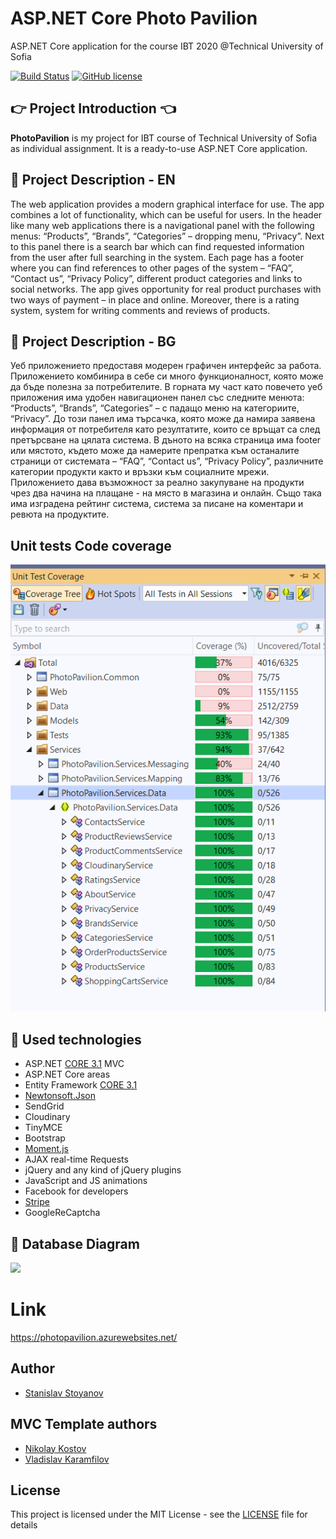 # ASP.NET Core Photo Pavilion
ASP.NET Core application for the course IBT 2020 @Technical University of Sofia

[![Build Status](https://dev.azure.com/slavkata99/Photo%20Pavilion/_apis/build/status/stanislavstoyanov99.PhotoPavilion%20(3)?branchName=master)](https://dev.azure.com/slavkata99/Photo%20Pavilion/_build/latest?definitionId=4&branchName=master)
[![GitHub license](https://img.shields.io/github/license/stanislavstoyanov99/PhotoPavilion?color=brightgreen)](https://github.com/stanislavstoyanov99/PhotoPavilion/blob/master/LICENSE)

## :point_right: Project Introduction :point_left:

**PhotoPavilion** is my project for IBT course of Technical University of Sofia as individual assignment. It is a ready-to-use ASP.NET Core application.

## :pencil: Project Description - EN
The web application provides a modern graphical interface for use. The app combines a lot of functionality, which can be useful for users. In the header like many web applications there is a navigational panel with the following menus: “Products”, “Brands”, “Categories” – dropping menu, “Privacy”. Next to this panel there is a search bar which can find requested information from the user after full searching in the system. Each page has a footer where you can find references to other pages of the system – “FAQ”, “Contact us”, “Privacy Policy”, different product categories and links to social networks. The app gives opportunity for real product purchases with two ways of payment – in place and online. Moreover, there is a rating system, system for writing comments and reviews of products.

## :pencil: Project Description - BG
Уеб приложението предоставя модерен графичен интерфейс за работа. Приложението комбинира в себе си много функционалност, която може да бъде полезна за потребителите. В горната му част като повечето уеб приложения има удобен навигационен панел със следните менюта: “Products”, “Brands”, “Categories” – с падащо меню на категориите, “Privacy”. До този панел има търсачка, която може да намира заявена информация от потребителя като резултатите, които се връщат са след претърсване на цялата система. В дъното на всяка страница има footer или мястото, където може да намерите препратка към останалите страници от системата – “FAQ”, “Contact us”, “Privacy Policy”, различните категории продукти както и връзки към социалните мрежи. Приложението дава възможност за реално закупуване на продукти чрез два начина на плащане - на място в магазина и онлайн. Също така има изградена рейтинг система, система за писане на коментари и ревюта на продуктите.

## Unit tests Code coverage

![Code coverage](https://github.com/stanislavstoyanov99/PhotoPavilion/blob/master/tests-code-coverage.png)

## :hammer: Used technologies
- ASP.NET [CORE 3.1](https://dotnet.microsoft.com/download/dotnet-core/3.1 "CORE 3.1") MVC
- ASP.NET Core areas
- Entity Framework [CORE 3.1](https://docs.microsoft.com/en-us/ef/core/ "CORE 3.1")
- [Newtonsoft.Json](https://www.nuget.org/packages/Newtonsoft.Json/ "Newtonsoft.Json")
- SendGrid
- Cloudinary
- TinyMCE
- Bootstrap
- [Moment.js](https://www.nuget.org/packages/Moment.js/ "Moment.js")
- AJAX real-time Requests
- jQuery and any kind of jQuery plugins
- JavaScript and JS animations
- Facebook for developers
- [Stripe](https://stripe.com/en-bg)
- GoogleReCaptcha

## :floppy_disk: Database Diagram
![](https://res.cloudinary.com/photopavilion/image/upload/v1592300820/db_zufkpr.jpg)

# Link
https://photopavilion.azurewebsites.net/

## Author

- [Stanislav Stoyanov](https://github.com/stanislavstoyanov99)

## MVC Template authors

- [Nikolay Kostov](https://github.com/NikolayIT)
- [Vladislav Karamfilov](https://github.com/vladislav-karamfilov)

## License

This project is licensed under the MIT License - see the [LICENSE](LICENSE) file for details

